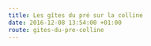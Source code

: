 ```yaml
---
title: Les gîtes du pré sur la colline
date: 2016-12-08 13:54:00 +01:00
route: gites-du-pre-colline
---
```


